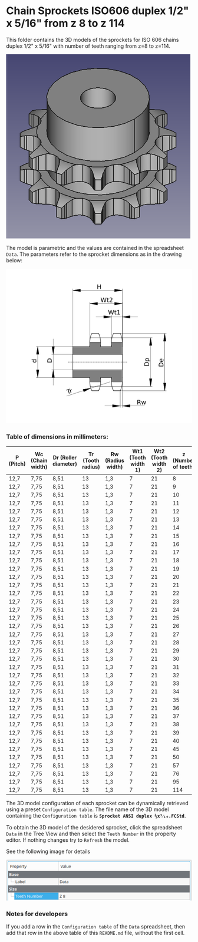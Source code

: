 # Chain Sprockets ISO606 duplex 1/2" x 5/16" from z 8 to z 114

This folder contains the 3D models of the sprockets for ISO 606 chains duplex 1/2" x 5/16" with number of teeth ranging from z=8 to z=114.

![Image](../images/duplex_screenshot.png "Sprocket Duplex")

The model is parametric and the values are contained in the spreadsheet `Data`.
The parameters refer to the sprocket dimensions as in the drawing below:

![Drawing](../images/duplex_drawing.png "Drawing")

### Table of dimensions in millimeters:

P (Pitch)|Wc (Chain width)|Dr (Roller diameter)|Tr (Tooth radius)|Rw (Radius width)|Wt1 (Tooth width 1)|Wt2 (Tooth width 2)|z (Number of teeth)|De (External Diameter)|Dp (pitch diameter)|d (Hub diameter)|D (Hole diameter)|H (Total height)
---|---|---|---|---|---|---|---|---|---|---|---|---
12,7|7,75|8,51|13|1,3|7|21|8|37|33,18|20|10|32
12,7|7,75|8,51|13|1,3|7|21|9|41|37,13|24|10|32
12,7|7,75|8,51|13|1,3|7|21|10|45,2|41,1|28|10|32
12,7|7,75|8,51|13|1,3|7|21|11|48,7|45,07|32|12|35
12,7|7,75|8,51|13|1,3|7|21|12|53|49,07|35|12|35
12,7|7,75|8,51|13|1,3|7|21|13|57,4|53,06|38|12|35
12,7|7,75|8,51|13|1,3|7|21|14|61,8|57,07|42|12|35
12,7|7,75|8,51|13|1,3|7|21|15|65,5|61,09|46|12|35
12,7|7,75|8,51|13|1,3|7|21|16|69,5|65,1|50|14|35
12,7|7,75|8,51|13|1,3|7|21|17|73,6|69,11|54|14|35
12,7|7,75|8,51|13|1,3|7|21|18|77,8|73,14|58|14|35
12,7|7,75|8,51|13|1,3|7|21|19|81,7|77,16|62|14|35
12,7|7,75|8,51|13|1,3|7|21|20|85,8|81,19|66|14|35
12,7|7,75|8,51|13|1,3|7|21|21|89,7|85,22|70|16|40
12,7|7,75|8,51|13|1,3|7|21|22|93,8|89,24|70|16|40
12,7|7,75|8,51|13|1,3|7|21|23|98,2|93,27|70|16|40
12,7|7,75|8,51|13|1,3|7|21|24|101,8|97,29|75|16|40
12,7|7,75|8,51|13|1,3|7|21|25|105,8|101,33|80|16|40
12,7|7,75|8,51|13|1,3|7|21|26|110|105,36|85|16|40
12,7|7,75|8,51|13|1,3|7|21|27|114|109,4|85|16|40
12,7|7,75|8,51|13|1,3|7|21|28|118|113,42|90|16|40
12,7|7,75|8,51|13|1,3|7|21|29|122|117,46|95|16|40
12,7|7,75|8,51|13|1,3|7|21|30|126,1|121,5|100|16|40
12,7|7,75|8,51|13|1,3|7|21|31|130,2|125,54|100|20|40
12,7|7,75|8,51|13|1,3|7|21|32|134,3|129,56|100|20|40
12,7|7,75|8,51|13|1,3|7|21|33|138,4|133,6|100|20|40
12,7|7,75|8,51|13|1,3|7|21|34|142,6|137,64|100|20|40
12,7|7,75|8,51|13|1,3|7|21|35|146,7|141,68|100|20|40
12,7|7,75|8,51|13|1,3|7|21|36|151|145,72|100|20|40
12,7|7,75|8,51|13|1,3|7|21|37|154,6|149,76|100|20|40
12,7|7,75|8,51|13|1,3|7|21|38|158,6|153,8|100|20|40
12,7|7,75|8,51|13|1,3|7|21|39|162,7|157,83|100|20|40
12,7|7,75|8,51|13|1,3|7|21|40|166,8|161,87|100|20|40
12,7|7,75|8,51|13|1,3|7|21|45|188|182,07|108|20|50
12,7|7,75|8,51|13|1,3|7|21|50|208,3|202,26|108|20|50
12,7|7,75|8,51|13|1,3|7|21|57|236,4|230,54|108|20|50
12,7|7,75|8,51|13|1,3|7|21|76|313,3|307,32|108|20|55
12,7|7,75|8,51|13|1,3|7|21|95|390,1|384,11|110|20|55
12,7|7,75|8,51|13|1,3|7|21|114|466,9|460,91|110|20|55

The 3D model configuration of each sprocket can be dynamically retrieved using a preset `Configuration table`.
The file name of the 3D model containing the `Configuration table` is **`Sprocket ANSI duplex ½x⁵⁄₁₆.FCStd`**.

To obtain the 3D model of the desidered sprocket, click the spreadsheet `Data` in the Tree View and then select the `Teeth Number` in the property editor. If nothing changes try to `Refresh` the model.

See the following image for details

![Drawing](../images/configuration.png)

### Notes for developers
If you add a row in the `Configuration table` of the `Data` spreadsheet, then add that row in the above table of this `README.md` file, without the first cell.
